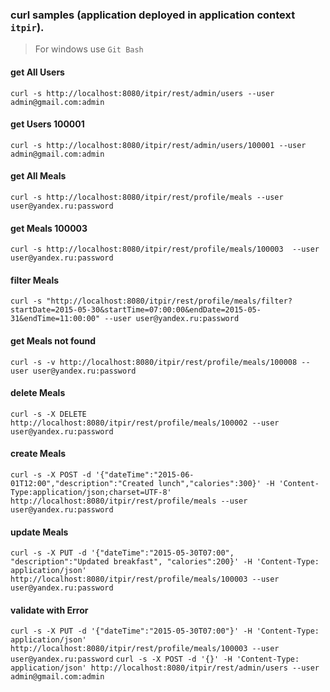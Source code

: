 ### curl samples (application deployed in application context `itpir`).
> For windows use `Git Bash`

#### get All Users
`curl -s http://localhost:8080/itpir/rest/admin/users --user admin@gmail.com:admin`

#### get Users 100001
`curl -s http://localhost:8080/itpir/rest/admin/users/100001 --user admin@gmail.com:admin`

#### get All Meals
`curl -s http://localhost:8080/itpir/rest/profile/meals --user user@yandex.ru:password`

#### get Meals 100003
`curl -s http://localhost:8080/itpir/rest/profile/meals/100003  --user user@yandex.ru:password`

#### filter Meals
`curl -s "http://localhost:8080/itpir/rest/profile/meals/filter?startDate=2015-05-30&startTime=07:00:00&endDate=2015-05-31&endTime=11:00:00" --user user@yandex.ru:password`

#### get Meals not found
`curl -s -v http://localhost:8080/itpir/rest/profile/meals/100008 --user user@yandex.ru:password`

#### delete Meals
`curl -s -X DELETE http://localhost:8080/itpir/rest/profile/meals/100002 --user user@yandex.ru:password`

#### create Meals
`curl -s -X POST -d '{"dateTime":"2015-06-01T12:00","description":"Created lunch","calories":300}' -H 'Content-Type:application/json;charset=UTF-8' http://localhost:8080/itpir/rest/profile/meals --user user@yandex.ru:password`

#### update Meals
`curl -s -X PUT -d '{"dateTime":"2015-05-30T07:00", "description":"Updated breakfast", "calories":200}' -H 'Content-Type: application/json' http://localhost:8080/itpir/rest/profile/meals/100003 --user user@yandex.ru:password`

#### validate with Error
`curl -s -X PUT -d '{"dateTime":"2015-05-30T07:00"}' -H 'Content-Type: application/json' http://localhost:8080/itpir/rest/profile/meals/100003 --user user@yandex.ru:password`
`curl -s -X POST -d '{}' -H 'Content-Type: application/json' http://localhost:8080/itpir/rest/admin/users --user admin@gmail.com:admin`